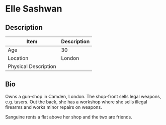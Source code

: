 # Elle Sashwan

## Description

Item | Description
---- | -----------
Age | 30
Location | London
Physical Description |

## Bio
Owns a gun-shop in Camden, London.  The shop-front sells legal weapons, e.g. tasers.  Out the back, she has a workshop where she sells illegal firearms and works minor repairs on weapons.

Sanguine rents a flat above her shop and the two are friends.
